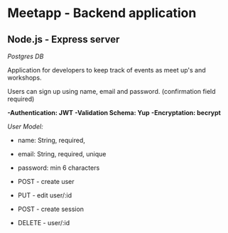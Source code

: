 # Meetapp - Backend application

## Node.js - Express server

_Postgres DB_

Application for developers to keep track of events as meet up's and workshops.

Users can sign up using name, email and password. (confirmation field required)

**-Authentication: JWT**
**-Validation Schema: Yup**
**-Encryptation: becrypt**

_User Model:_

- name: String, required,
- email: String, required, unique
- password: min 6 characters

- POST - create user
- PUT - edit user/:id
- POST - create session
- DELETE - user/:id
